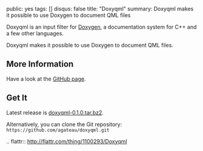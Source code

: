 public: yes
tags: []
disqus: false
title: "Doxyqml"
summary: Doxyqml makes it possible to use Doxygen to document QML files

Doxyqml is an input filter for [Doxygen](http://www.doxygen.org), a
documentation system for C++ and a few other languages.

Doxyqml makes it possible to use Doxygen to document QML files.

## More Information

Have a look at the [GitHub page][gh].

## Get It

Latest release is [doxyqml-0.1.0.tar.bz2](doxyqml-0.1.0.tar.bz2).

Alternatively, you can clone the Git repository:
`https://github.com/agateau/doxyqml.git`

[gh]: https://github.com/agateau/doxyqml

.. flattr:: http://flattr.com/thing/1100293/Doxyqml
